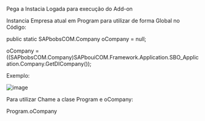 Pega a Instacia Logada para execução do Add-on



Instancia Empresa atual em Program para utilizar de forma Global no Código:

public static SAPbobsCOM.Company oCompany = null;

oCompany = ((SAPbobsCOM.Company)SAPbouiCOM.Framework.Application.SBO_Application.Company.GetDICompany());


Exemplo:

![image](https://user-images.githubusercontent.com/91930440/147935553-516463c6-c3bc-46af-9012-26bae7888923.png)



Para utilizar Chame a clase Program e oCompany:

Program.oCompany